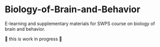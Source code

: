# Biology-of-Brain-and-Behavior

E-learning and supplementary materials for SWPS course on biology of brain and behavior.

:construction: this is work in progress :construction:
